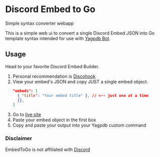 # Discord Embed to Go

Simple syntax converter webapp

This is a simple web ui to convert a single Discord Embed JSON into Go template syntax intended for use with [Yagpdb Bot](https://yagpdb.xyz/).

## Usage

Head to your favorite Discord Embed Builder.

1. Personal recommendation is [Discohook](https://discohook.org)
2. View your embed's JSON and copy JUST a single embed object.
   ```json
   "embeds": [
     { "title": "Your embed title" }, // <-- just one at a time
     {},
   ]
   ```
3. Go to [live site](https://jwu910.github.io/embed-to-go)
4. Paste your embed object in the first box
5. Copy and paste your output into your Yagpdb custom command

### Disclaimer

EmbedToGo is not affiliated with [Discord](https://discord.gg)

